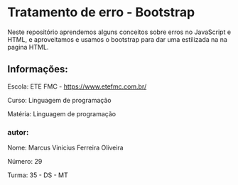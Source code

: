 # Tratamento de erro - Bootstrap
Neste repositório aprendemos alguns conceitos sobre erros no JavaScript e HTML, e aproveitamos e usamos o bootstrap para dar uma estilizada na na pagina HTML.

## Informações:
Escola: ETE FMC - https://www.etefmc.com.br/

Curso: Linguagem de programação

Matéria: Linguagem de programação

### autor:
Nome: Marcus Vinicius Ferreira Oliveira

Número: 29

Turma: 35 - DS - MT
